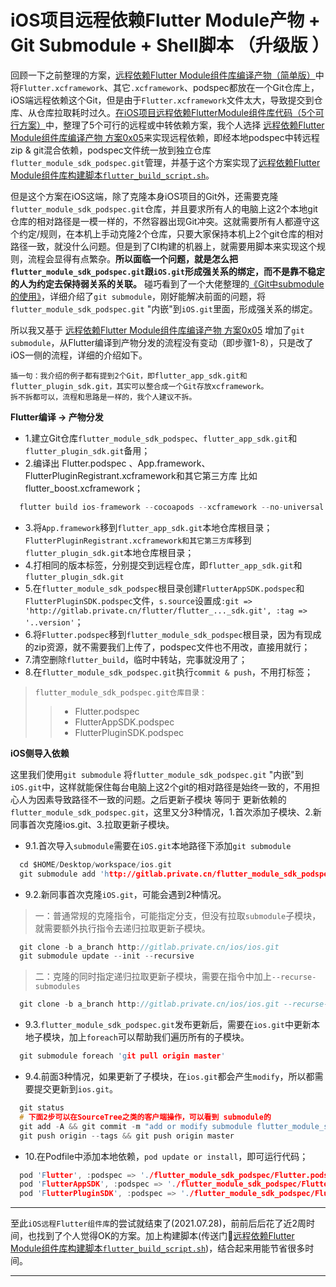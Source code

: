 # iOS项目远程依赖Flutter Module产物 + Git Submodule + Shell脚本 （升级版 ）


回顾一下之前整理的方案，[远程依赖Flutter Module组件库编译产物（简单版）]中将`Flutter.xcframework`、其它`.xcframework`、podspec都放在一个Git仓库上，iOS端远程依赖这个Git，但是由于`Flutter.xcframework`文件太大，导致提交到仓库、从仓库拉取耗时过久。[在iOS项目远程依赖FlutterModule组件库代码（5个可行方案）]中，整理了5个可行的远程或中转依赖方案，我个人选择 [远程依赖Flutter Module组件库编译产物  方案0x05]来实现远程依赖，即经本地podspec中转远程zip & git混合依赖，podspec文件统一放到独立仓库`flutter_module_sdk_podspec.git`管理，并基于这个方案实现了[远程依赖Flutter Module组件库构建脚本`flutter_build_script.sh`]。

但是这个方案在iOS这端，除了克隆本身iOS项目的Git外，还需要克隆`flutter_module_sdk_podspec.git`仓库，并且要求所有人的电脑上这2个本地git仓库的相对路径是一模一样的，不然容器出现Git冲突。这就需要所有人都遵守这个约定/规则，在本机上手动克隆2个仓库，只要大家保持本机上2个git仓库的相对路径一致，就没什么问题。但是到了CI构建的机器上，就需要用脚本来实现这个规则，流程会显得有点繁杂。**所以面临一个问题，就是怎么把`flutter_module_sdk_podspec.git`跟`iOS.git`形成强关系的绑定，而不是靠不稳定的人为约定去保持弱关系的关联。** 碰巧看到了一个大佬整理的[《Git中submodule的使用》](https://zhuanlan.zhihu.com/p/87053283)，详细介绍了`git submodule`，刚好能解决前面的问题，将`flutter_module_sdk_podspec.git` "内嵌"到`iOS.git`里面，形成强关系的绑定。

所以我又基于 [远程依赖Flutter Module组件库编译产物  方案0x05] 增加了`git submodule`，从Flutter编译到产物分发的流程没有变动（即步骤1-8），只是改了iOS一侧的流程，详细的介绍如下。

	插一句：我介绍的例子都有提到2个Git，即flutter_app_sdk.git和flutter_plugin_sdk.git，其实可以整合成一个Git存放xcframework。  
	拆不拆都可以，流程和思路是一样的，我个人建议不拆。

**Flutter编译 -> 产物分发**

* 1.建立Git仓库`flutter_module_sdk_podspec`、`flutter_app_sdk.git`和`flutter_plugin_sdk.git`备用；
* 2.编译出 Flutter.podspec 、App.framework、FlutterPluginRegistrant.xcframework和其它第三方库 比如 flutter_boost.xcframework；

```C
  flutter build ios-framework --cocoapods --xcframework --no-universal --output=../flutter_build/Frameworks/
```

* 3.将`App.framework`移到`flutter_app_sdk.git`本地仓库根目录；`FlutterPluginRegistrant.xcframework和其它第三方库`移到`flutter_plugin_sdk.git`本地仓库根目录；
* 4.打相同的版本标签，分别提交到远程仓库，即`flutter_app_sdk.git`和`flutter_plugin_sdk.git`
* 5.在`flutter_module_sdk_podspec`根目录创建`FlutterAppSDK.podspec`和`FlutterPluginSDK.podspec`文件，`s.source`设置成`:git => 'http://gitlab.private.cn/flutter/flutter_..._sdk.git', :tag => '..version'`；
* 6.将`Flutter.podspec`移到`flutter_module_sdk_podspec`根目录，因为有现成的zip资源，就不需要我们上传了，podspec文件也不用改，直接用就行；
* 7.清空删除`flutter_build`，临时中转站，完事就没用了；
* 8.在`flutter_module_sdk_podspec.git`执行`commit & push`，不用打标签；     

> `flutter_module_sdk_podspec.git仓库目录：`
>> * Flutter.podspec
>> * FlutterAppSDK.podspec
>> * FlutterPluginSDK.podspec

**iOS侧导入依赖**

这里我们使用`git submodule` 将`flutter_module_sdk_podspec.git` "内嵌"到`iOS.git`中，这样就能保住每台电脑上这2个git的相对路径是始终一致的，不用担心人为因素导致路径不一致的问题。之后更新子模块 等同于 更新依赖的`flutter_module_sdk_podspec.git`，这里又分3种情况，1.首次添加子模块、2.新同事首次克隆ios.git、3.拉取更新子模块。

* 9.1.首次导入`submodule`需要在`iOS.git`本地路径下添加`git submodule`  

```C
  cd $HOME/Desktop/workspace/ios.git
  git submodule add 'http://gitlab.private.cn/flutter_module_sdk_podspec.git'
```

* 9.2.新同事首次克隆`iOS.git`，可能会遇到2种情况。

> 一：普通常规的克隆指令，可能指定分支，但没有拉取`submodule`子模块，就需要额外执行指令去递归拉取更新子模块。

```C
  git clone -b a_branch http://gitlab.private.cn/ios/ios.git 
  git submodule update --init --recursive
```

> 二：克隆的同时指定递归拉取更新子模块，需要在指令中加上`--recurse-submodules`

```C
  git clone -b a_branch http://gitlab.private.cn/ios/ios.git --recurse-submodules
```

* 9.3.`flutter_module_sdk_podspec.git`发布更新后，需要在`ios.git`中更新本地子模块，加上`foreach`可以帮助我们遍历所有的子模块。

```C
  git submodule foreach 'git pull origin master'
```

* 9.4.前面3种情况，如果更新了子模块，在`ios.git`都会产生`modify`，所以都需要提交更新到`ios.git`。

```C
  git status
  # 下面2步可以在SourceTree之类的客户端操作，可以看到 submodule的
  git add -A && git commit -m "add or modify submodule flutter_module_sdk_podspec.git"
  git push origin --tags && git push origin master 
```

* 10.在Podfile中添加本地依赖，`pod update or install`，即可运行代码；

```C
  pod 'Flutter', :podspec => './flutter_module_sdk_podspec/Flutter.podspec'
  pod 'FlutterAppSDK', :podspec => './flutter_module_sdk_podspec/FlutterAppSDK.podspec'
  pod 'FlutterPluginSDK', :podspec => './flutter_module_sdk_podspec/FlutterPluginSDK.podspec'
```

------

至此`iOS远程Flutter组件库`的尝试就结束了(2021.07.28)，前前后后花了近2周时间，也找到了个人觉得OK的方案。加上构建脚本(传送门🚪[远程依赖Flutter Module组件库构建脚本`flutter_build_script.sh`])，结合起来用能节省很多时间。


--------
[远程依赖Flutter Module组件库编译产物（简单版）]:https://github.com/XiFengLang/flutter_notes/blob/main/add_flutter_to_ios.md#id-h3-4
[在iOS项目远程依赖FlutterModule组件库代码（5个可行方案）]:https://github.com/XiFengLang/flutter_notes/blob/main/depend_flutter_module_remotely.md
[远程依赖Flutter Module组件库构建脚本`flutter_build_script.sh`]:https://github.com/XiFengLang/flutter_notes/blob/main/flutter_build_script.md
[远程依赖Flutter Module组件库编译产物  方案0x05]:https://github.com/XiFengLang/flutter_notes/blob/main/depend_flutter_module_remotely.md#id-h3-05
